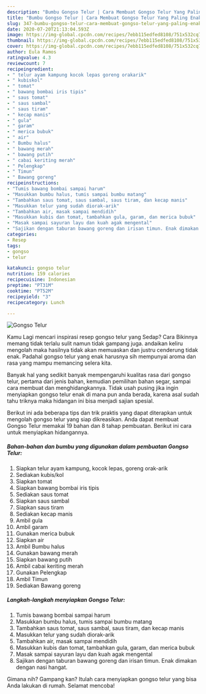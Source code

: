 ```yaml
---
description: "Bumbu Gongso Telur | Cara Membuat Gongso Telur Yang Paling Enak"
title: "Bumbu Gongso Telur | Cara Membuat Gongso Telur Yang Paling Enak"
slug: 347-bumbu-gongso-telur-cara-membuat-gongso-telur-yang-paling-enak
date: 2020-07-20T21:13:04.593Z
image: https://img-global.cpcdn.com/recipes/7ebb115edfed8108/751x532cq70/gongso-telur-foto-resep-utama.jpg
thumbnail: https://img-global.cpcdn.com/recipes/7ebb115edfed8108/751x532cq70/gongso-telur-foto-resep-utama.jpg
cover: https://img-global.cpcdn.com/recipes/7ebb115edfed8108/751x532cq70/gongso-telur-foto-resep-utama.jpg
author: Eula Ramos
ratingvalue: 4.3
reviewcount: 7
recipeingredient:
- " telur ayam kampung kocok lepas goreng orakarik"
- " kubiskol"
- " tomat"
- " bawang bombai iris tipis"
- " saus tomat"
- " saus sambal"
- " saus tiram"
- " kecap manis"
- " gula"
- " garam"
- " merica bubuk"
- " air"
- " Bumbu halus"
- " bawang merah"
- " bawang putih"
- " cabai keriting merah"
- " Pelengkap"
- " Timun"
- " Bawang goreng"
recipeinstructions:
- "Tumis bawang bombai sampai harum"
- "Masukkan bumbu halus, tumis sampai bumbu matang"
- "Tambahkan saus tomat, saus sambal, saus tiram, dan kecap manis"
- "Masukkan telur yang sudah diorak-arik"
- "Tambahkan air, masak sampai mendidih"
- "Masukkan kubis dan tomat, tambahkan gula, garam, dan merica bubuk"
- "Masak sampai sayuran layu dan kuah agak mengental"
- "Sajikan dengan taburan bawang goreng dan irisan timun. Enak dimakan dengan nasi hangat."
categories:
- Resep
tags:
- gongso
- telur

katakunci: gongso telur 
nutrition: 159 calories
recipecuisine: Indonesian
preptime: "PT31M"
cooktime: "PT52M"
recipeyield: "3"
recipecategory: Lunch

---
```



![Gongso Telur](https://img-global.cpcdn.com/recipes/7ebb115edfed8108/751x532cq70/gongso-telur-foto-resep-utama.jpg)

Kamu Lagi mencari inspirasi resep gongso telur yang Sedap? Cara Bikinnya memang tidak terlalu sulit namun tidak gampang juga. andaikan keliru mengolah maka hasilnya tidak akan memuaskan dan justru cenderung tidak enak. Padahal gongso telur yang enak harusnya sih mempunyai aroma dan rasa yang mampu memancing selera kita.

Banyak hal yang sedikit banyak mempengaruhi kualitas rasa dari gongso telur, pertama dari jenis bahan, kemudian pemilihan bahan segar, sampai cara membuat dan menghidangkannya. Tidak usah pusing jika ingin menyiapkan gongso telur enak di mana pun anda berada, karena asal sudah tahu triknya maka hidangan ini bisa menjadi sajian spesial.




Berikut ini ada beberapa tips dan trik praktis yang dapat diterapkan untuk mengolah gongso telur yang siap dikreasikan. Anda dapat membuat Gongso Telur memakai 19 bahan dan 8 tahap pembuatan. Berikut ini cara untuk menyiapkan hidangannya.

<!--inarticleads1-->

##### Bahan-bahan dan bumbu yang digunakan dalam pembuatan Gongso Telur:

1. Siapkan  telur ayam kampung, kocok lepas, goreng orak-arik
1. Sediakan  kubis/kol
1. Siapkan  tomat
1. Siapkan  bawang bombai iris tipis
1. Sediakan  saus tomat
1. Siapkan  saus sambal
1. Siapkan  saus tiram
1. Sediakan  kecap manis
1. Ambil  gula
1. Ambil  garam
1. Gunakan  merica bubuk
1. Siapkan  air
1. Ambil  Bumbu halus
1. Gunakan  bawang merah
1. Siapkan  bawang putih
1. Ambil  cabai keriting merah
1. Gunakan  Pelengkap
1. Ambil  Timun
1. Sediakan  Bawang goreng




<!--inarticleads2-->

##### Langkah-langkah menyiapkan Gongso Telur:

1. Tumis bawang bombai sampai harum
1. Masukkan bumbu halus, tumis sampai bumbu matang
1. Tambahkan saus tomat, saus sambal, saus tiram, dan kecap manis
1. Masukkan telur yang sudah diorak-arik
1. Tambahkan air, masak sampai mendidih
1. Masukkan kubis dan tomat, tambahkan gula, garam, dan merica bubuk
1. Masak sampai sayuran layu dan kuah agak mengental
1. Sajikan dengan taburan bawang goreng dan irisan timun. Enak dimakan dengan nasi hangat.




Gimana nih? Gampang kan? Itulah cara menyiapkan gongso telur yang bisa Anda lakukan di rumah. Selamat mencoba!
